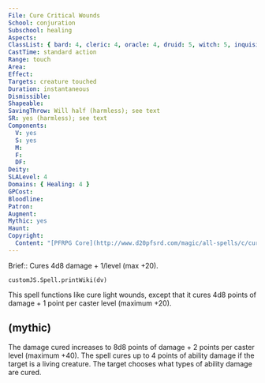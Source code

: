 ```yaml
---
File: Cure Critical Wounds
School: conjuration
Subschool: healing
Aspects: 
ClassList: { bard: 4, cleric: 4, oracle: 4, druid: 5, witch: 5, inquisitor: 4, alchemist: 4, shaman: 4, occultist: 4, spiritualist: 4 }
CastTime: standard action
Range: touch
Area: 
Effect: 
Targets: creature touched
Duration: instantaneous
Dismissible: 
Shapeable: 
SavingThrow: Will half (harmless); see text
SR: yes (harmless); see text
Components:
  V: yes
  S: yes
  M: 
  F: 
  DF: 
Deity: 
SLALevel: 4
Domains: { Healing: 4 }
GPCost: 
Bloodline: 
Patron: 
Augment: 
Mythic: yes
Haunt: 
Copyright:
  Content: "[PFRPG Core](http://www.d20pfsrd.com/magic/all-spells/c/cure-critical-wounds)"
---
```

Brief:: Cures 4d8 damage + 1/level (max +20).

```dataviewjs
customJS.Spell.printWiki(dv)
```

This spell functions like cure light wounds, except that it cures 4d8 points of damage + 1 point per caster level (maximum +20).


## (mythic)

The damage cured increases to 8d8 points of damage + 2 points per caster level (maximum +40). The spell cures up to 4 points of ability damage if the target is a living creature. The target chooses what types of ability damage are cured.
